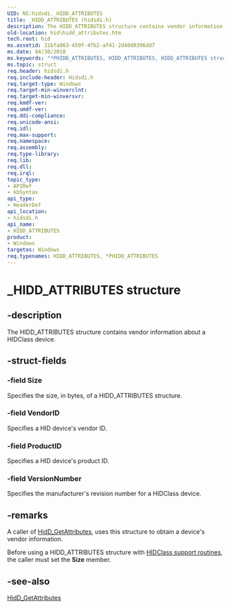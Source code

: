 ```yaml
---
UID: NS:hidsdi._HIDD_ATTRIBUTES
title: _HIDD_ATTRIBUTES (hidsdi.h)
description: The HIDD_ATTRIBUTES structure contains vendor information about a HIDClass device.
old-location: hid\hidd_attributes.htm
tech.root: hid
ms.assetid: 31bfa863-459f-4fb2-af41-2d40d0396dd7
ms.date: 04/30/2018
ms.keywords: "*PHIDD_ATTRIBUTES, HIDD_ATTRIBUTES, HIDD_ATTRIBUTES structure [Human Input Devices], PHIDD_ATTRIBUTES, PHIDD_ATTRIBUTES structure pointer [Human Input Devices], _HIDD_ATTRIBUTES, hid.hidd_attributes, hidsdi/HIDD_ATTRIBUTES, hidsdi/PHIDD_ATTRIBUTES, hidstrct_450ed87e-655a-414d-b24a-8b1aec7564b8.xml"
ms.topic: struct
req.header: hidsdi.h
req.include-header: Hidsdi.h
req.target-type: Windows
req.target-min-winverclnt: 
req.target-min-winversvr: 
req.kmdf-ver: 
req.umdf-ver: 
req.ddi-compliance: 
req.unicode-ansi: 
req.idl: 
req.max-support: 
req.namespace: 
req.assembly: 
req.type-library: 
req.lib: 
req.dll: 
req.irql: 
topic_type:
- APIRef
- kbSyntax
api_type:
- HeaderDef
api_location:
- hidsdi.h
api_name:
- HIDD_ATTRIBUTES
product:
- Windows
targetos: Windows
req.typenames: HIDD_ATTRIBUTES, *PHIDD_ATTRIBUTES
---
```


# _HIDD_ATTRIBUTES structure


## -description


The HIDD_ATTRIBUTES structure contains vendor information about a HIDClass device.


## -struct-fields




### -field Size

Specifies the size, in bytes, of a HIDD_ATTRIBUTES structure.


### -field VendorID

Specifies a HID device's vendor ID.


### -field ProductID

Specifies a HID device's product ID.


### -field VersionNumber

Specifies the manufacturer's revision number for a HIDClass device.


## -remarks



A caller of <a href="https://msdn.microsoft.com/library/windows/hardware/ff538900">HidD_GetAttributes</a>, uses this structure to obtain a device's vendor information.

Before using a HIDD_ATTRIBUTES structure with <a href="https://msdn.microsoft.com/library/windows/hardware/ff538865">HIDClass support routines</a>, the caller must set the <b>Size</b> member.




## -see-also




<a href="https://msdn.microsoft.com/library/windows/hardware/ff538900">HidD_GetAttributes</a>
 

 

